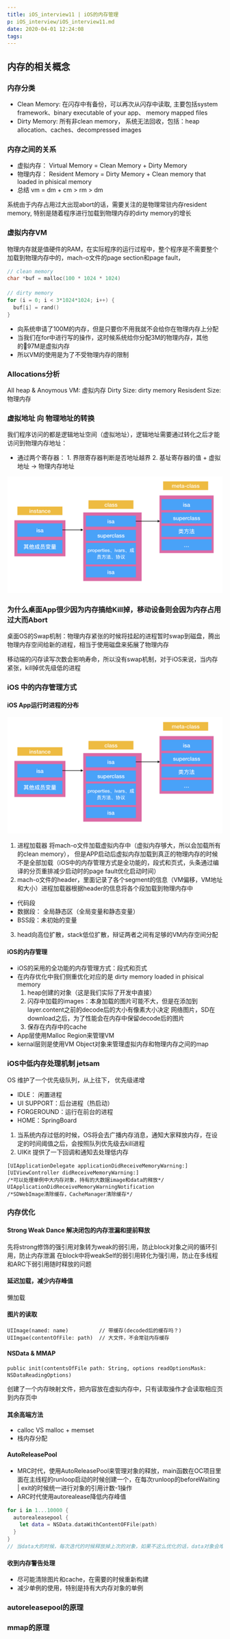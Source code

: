 ```yaml
---
title: iOS_interview11 | iOS的内存管理
p: iOS_interview/iOS_interview11.md
date: 2020-04-01 12:24:08
tags:
---
```


## 内存的相关概念

### 内存分类
* Clean Memory: 在闪存中有备份，可以再次从闪存中读取, 主要包括system framework、binary executable of your app、 memory mapped files
* Dirty Memory: 所有非clean memory， 系统无法回收，包括：heap allocation、caches、decompressed images

### 内存之间的关系
* 虚拟内存： Virtual Memory = Clean Memory + Dirty Memory
* 物理内存： Resident Memory = Dirty Memory + Clean memory that loaded in phisical memory
* 总结 vm = dm + cm > rm > dm

系统由于内存占用过大出现abort的话，需要关注的是物理常驻内存resident memory, 特别是随着程序进行加载到物理内存的dirty memory的增长


### 虚拟内存VM

物理内存就是值硬件的RAM，在实际程序的运行过程中，整个程序是不需要整个加载到物理内存中的，mach-o文件的page section和page fault，

``` C
// clean memory
char *buf = malloc(100 * 1024 * 1024)

// dirty memory
for (i = 0; i < 3*1024*1024; i++) {
  buf[i] = rand()
}
```
* 向系统申请了100M的内存，但是只要你不用我就不会给你在物理内存上分配
* 当我们在for中进行写的操作，这时候系统给你分配3M的物理内存，其他的97M是虚拟内存
* 所以VM的使用是为了不受物理内存的限制

### Allocations分析
All heap & Anoymous VM: 虚拟内存
Dirty Size: dirty memory
Resisdent Size: 物理内存

### 虚拟地址 向 物理地址的转换

我们程序访问的都是逻辑地址空间（虚拟地址），逻辑地址需要通过转化之后才能访问到物理内存地址：

* 通过两个寄存器： 1. 界限寄存器判断是否地址越界 2. 基址寄存器的值 + 虚拟地址 -> 物理内存地址

![虚拟地址转换图](iOS_interview11/map_vm_address.png)

### 为什么桌面App很少因为内存搞给Kill掉，移动设备则会因为内存占用过大而Abort

桌面OS的Swap机制：物理内存紧张的时候将挂起的进程暂时swap到磁盘，腾出物理内存空间给新的进程，相当于使用磁盘来拓展了物理内存


移动端的闪存读写次数会影响寿命，所以没有swap机制，对于iOS来说，当内存紧张，kill掉优先级低的进程

### iOS 中的内存管理方式

#### iOS App运行时进程的分布

![iOS进程内存分布图](iOS_interview11/vm_load.png)

1. 进程加载器 将mach-o文件加载虚拟内存中（虚拟内存够大，所以会加载所有的clean memory）， 但是APP启动后虚拟内存加载到真正的物理内存的时候不是全部加载（iOS中的内存管理方式是全功能的，段式和页式，头条通过编译的分页重排减少启动时的page fault优化启动时间）
2. mach-o文件的header，里面记录了各个segment的信息（VM偏移，VM地址和大小）进程加载器根据header的信息将各个段加载到物理内存中
  * 代码段
  * 数据段： 全局静态区（全局变量和静态变量）
  * BSS段：未初始的变量
3. head向高位扩散，stack低位扩散，辩证两者之间有足够的VM内存空间分配

#### iOS的内存管理

* iOS的采用的全功能的内存管理方式：段式和页式
* 在内存优化中我们侧重优化对应的是 dirty memory loaded in phisical memory
  1. heap创建的对象（这是我们实际了开发中直接）
  2. 闪存中加载的images：本身加载的图片可能不大，但是在添加到layer.content之前的decode后的大小有像素大小决定
  网络图片，SD在download之后，为了性能会在内存中保留decode后的图片
  3. 保存在内存中的cache
* App层使用Malloc Region来管理VM
* kernal层则是使用VM Object对象来管理虚拟内存和物理内存之间的map

### iOS中低内存处理机制 jetsam

OS 维护了一个优先级队列，从上往下， 优先级递增

* IDLE： 闲置进程
* UI SUPPORT：后台进程（热启动）
* FORGEROUND：运行在前台的进程
* HOME：SpringBoard

1. 当系统内存过低的时候，OS将会去广播内存消息，通知大家释放内存，在设定的时间阈值之后，会按照队列优先级去kill进程
2. UIKit 提供了一下回调和通知去处理低内存
```
[UIApplicationDelegate applicationDidReceiveMemoryWarning:]
[UIViewController didReceiveMemoryWarning:]
/*可以处理单例中大内存对象，持有的大数据image和data的释放*/
UIApplicationDidReceiveMemoryWarningNotification
/*SDWebImage清除缓存，CacheManager清除缓存*/
```

### 内存优化
#### Strong Weak Dance 解决闭包的内存泄漏和提前释放
先将strong修饰的强引用对象转为weak的弱引用，防止block对象之间的循环引用，防止内存泄漏
在block中将weakSelf的弱引用转化为强引用，防止在多线程和ARC下弱引用随时释放的问题

#### 延迟加载，减少内存峰值
懒加载

#### 图片的读取
```
UIImage(named: name)          // 带缓存(decoded后的缓存吗？)
UIImgae(contentOfFile: path)  // 大文件，不会常驻内存缓存
```

#### NSData & MMAP
```
public init(contentsOfFile path: String, options readOptionsMask: NSDataReadingOptions)
```
创建了一个内存映射文件，把内容放在虚拟内存中，只有读取操作才会读取相应页到内存页中

#### 其余高端方法
* calloc VS malloc + memset
* 栈内存分配

#### AutoReleasePool

* MRC时代，使用AutoReleasePool来管理对象的释放，main函数在OC项目里面在主线程的runloop启动的时候创建一个，在每次runloop的beforeWaiting | exit的时候统一进行对象的引用计数-1操作
* ARC时代使用autorealease降低内存峰值
``` swift
for i in 1...10000 {
  autorealeasepool {
    let data = NSData.dataWithContentOFFile(path)
  }
}
// 当data大的时候，每次迭代的时候释放掉上次的对象，如果不这么优化的话，data对象会堆积，在runloop的注册的handler函数才会处理
```

#### 收到内存警告处理
* 尽可能清除图片和cache，在需要的时候重新构建
* 减少单例的使用，特别是持有大内存对象的单例

### autoreleasepool的原理 

### mmap的原理


